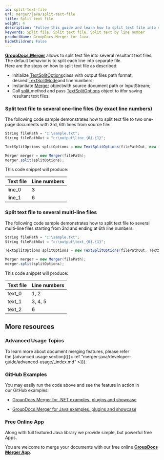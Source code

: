 ```yaml
---
id: split-text-file
url: merger/java/split-text-file
title: Split text file
weight: 4
description: "Follow this guide and learn how to split text file into several resultant files using GroupDocs.Merger for Java API."
keywords: Split file, Split text file, Split text by line number
productName: GroupDocs.Merger for Java
hideChildren: False
---
```

[**GroupDocs.Merger**](https://products.groupdocs.com/merger/java) allows to split text file into several resultant text files. The default behavior is to split each line into separate file.  
Here are the steps on how to split text file as described:

*   Initialize [TextSplitOptions](https://apireference.groupdocs.com/java/merger/com.groupdocs.merger.domain.options/TextSplitOptions)class with output files path format, desired [TextSplitMode](https://apireference.groupdocs.com/java/merger/com.groupdocs.merger.domain.options/TextSplitMode)and line numbers;
*   Instantiate [Merger](https://apireference.groupdocs.com/java/merger/com.groupdocs.merger/Merger) objectwith source document path or InputStream;
*   Call [split ](https://apireference.groupdocs.com/java/merger/com.groupdocs.merger/Merger#split(com.groupdocs.merger.domain.options.interfaces.ITextSplitOptions))method and pass [TextSplitOptions](https://apireference.groupdocs.com/java/merger/com.groupdocs.merger.domain.options/TextSplitOptions) object to itfor saving resultant text files.

### Split text file to several one-line files (by exact line numbers)

The following code sample demonstrates how to split text file to two one-page documents with 3rd, 6th lines from source file:

```csharp
String filePath = "c:\sample.txt";
String filePathOut = "c:\output\line_{0}.{1}";

TextSplitOptions splitOptions = new TextSplitOptions(filePathOut, new int[] { 3, 6 });

Merger merger = new Merger(filePath);
merger.split(splitOptions);
```

This code snippet will produce:

| Text file | Line numbers |
| --- | --- |
| line\_0 | 3 |
| line\_1 | 6 |

### Split text file to several multi-line files 

The following code sample demonstrates how to split text file to several multi-line files starting from 3rd and ending at 6th line numbers:

```csharp
String filePath = "c:\sample.txt";
String filePathOut = "c:\output\text_{0}.{1}";

TextSplitOptions splitOptions = new TextSplitOptions(filePathOut, TextSplitMode.Interval, new int[] { 3, 6 });

Merger merger = new Merger(filePath);
merger.split(splitOptions);
```

This code snippet will produce:

| Text file | Line numbers |
| --- | --- |
| text\_0 | 1, 2 |
| text\_1 | 3, 4, 5 |
| text\_2 | 6 |

## More resources

### Advanced Usage Topics 

To learn more about document merging features, please refer the [advanced usage section]({{< ref "merger-java/developer-guide/advanced-usage/_index.md" >}}).

### GitHub Examples 

You may easily run the code above and see the feature in action in our GitHub examples:

*   [GroupDocs.Merger for .NET examples, plugins and showcase](https://github.com/groupdocs-merger/GroupDocs.Merger-for-.NET)
    
*   [GroupDocs.Merger for Java examples, plugins and showcase](https://github.com/groupdocs-merger/GroupDocs.Merger-for-Java)
    

### Free Online App 

Along with full featured Java library we provide simple, but powerful free Apps.

You are welcome to merge your documents with our free online **[GroupDocs Merger App](https://products.groupdocs.app/merger)**.
